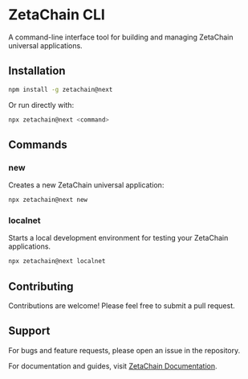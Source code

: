 # ZetaChain CLI

A command-line interface tool for building and managing ZetaChain universal
applications.

## Installation

```bash
npm install -g zetachain@next
```

Or run directly with:

```bash
npx zetachain@next <command>
```

## Commands

### new

Creates a new ZetaChain universal application:

```bash
npx zetachain@next new
```

### localnet

Starts a local development environment for testing your ZetaChain applications.

```bash
npx zetachain@next localnet
```

## Contributing

Contributions are welcome! Please feel free to submit a pull request.

## Support

For bugs and feature requests, please open an issue in the repository.

For documentation and guides, visit [ZetaChain
Documentation](https://www.zetachain.com/docs/).
